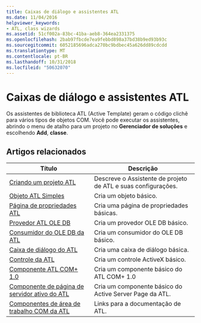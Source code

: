 ```yaml
---
title: Caixas de diálogo e assistentes ATL
ms.date: 11/04/2016
helpviewer_keywords:
- ATL, class wizards
ms.assetid: 51cf002a-83bc-41ba-aeb8-364ea2331375
ms.openlocfilehash: 2bab97fbcde7ea9febbd898a37bd38b9ed93b93c
ms.sourcegitcommit: 6052185696adca270bc9bdbec45a626dd89cdcdd
ms.translationtype: MT
ms.contentlocale: pt-BR
ms.lasthandoff: 10/31/2018
ms.locfileid: "50632070"
---
```

# <a name="atl-wizards-and-dialog-boxes"></a>Caixas de diálogo e assistentes ATL

Os assistentes de biblioteca ATL (Active Template) geram o código clichê para vários tipos de objetos COM. Você pode executar os assistentes, abrindo o menu de atalho para um projeto no **Gerenciador de soluções** e escolhendo **Add**, **classe**.

## <a name="related-articles"></a>Artigos relacionados

|Título|Descrição|
|-----------|-----------------|
|[Criando um projeto ATL](../../atl/reference/creating-an-atl-project.md)|Descreve o Assistente de projeto de ATL e suas configurações.|
|[Objeto ATL Simples](../../atl/reference/adding-an-atl-simple-object.md)|Cria um objeto básico.|
|[Página de propriedades ATL](../../atl/reference/adding-an-atl-property-page.md)|Cria uma página de propriedades básicas.|
|[Provedor ATL OLE DB](../../atl/reference/adding-an-atl-ole-db-provider.md)|Cria um provedor OLE DB básico.|
|[Consumidor do OLE DB da ATL](../../atl/reference/adding-an-atl-ole-db-consumer.md)|Cria um consumidor do OLE DB básico.|
|[Caixa de diálogo do ATL](../../atl/reference/adding-an-atl-dialog-box.md)|Cria uma caixa de diálogo básica.|
|[Controle da ATL](../../atl/reference/adding-an-atl-control.md)|Cria um controle ActiveX básico.|
|[Componente ATL COM+ 1.0](../../atl/reference/adding-an-atl-com-plus-1-0-component.md)|Cria um componente básico do ATL COM+ 1.0|
|[Componente de página de servidor ativo do ATL](../../atl/reference/adding-an-atl-active-server-page-component.md)|Cria um componente básico do Active Server Page da ATL.|
|[Componentes de área de trabalho COM da ATL](../../atl/atl-com-desktop-components.md)|Links para a documentação de ATL.|


